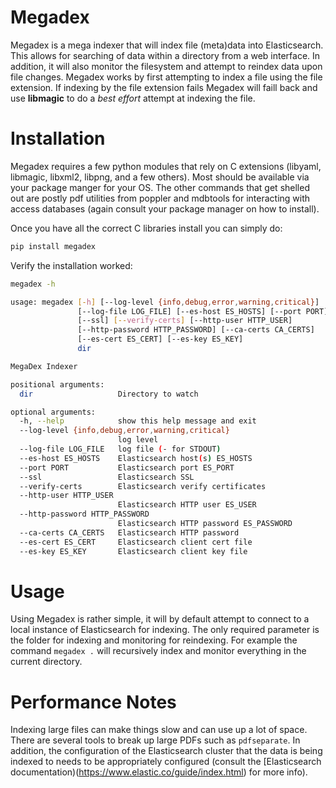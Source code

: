 # Megadex
Megadex is a mega indexer that will index file (meta)data into Elasticsearch.
This allows for searching of data within a directory from a web interface. In
addition, it will also monitor the filesystem and attempt to reindex data upon
file changes. Megadex works by first attempting to index a file using the file
extension. If indexing by the file extension fails Megadex will faill back and
use **libmagic** to do a *best effort* attempt at indexing the file.

# Installation
Megadex requires a few python modules that rely on C extensions (libyaml,
libmagic, libxml2, libpng, and a few others). Most should be available via your
package manger for your OS. The other commands that get shelled out are postly
pdf utilities from poppler and mdbtools for interacting with access databases
(again consult your package manager on how to install).

Once you have all the correct C libraries install you can simply do:

```sh
pip install megadex
```

Verify the installation worked:

```sh
megadex -h

usage: megadex [-h] [--log-level {info,debug,error,warning,critical}]
               [--log-file LOG_FILE] [--es-host ES_HOSTS] [--port PORT]
               [--ssl] [--verify-certs] [--http-user HTTP_USER]
               [--http-password HTTP_PASSWORD] [--ca-certs CA_CERTS]
               [--es-cert ES_CERT] [--es-key ES_KEY]
               dir

MegaDex Indexer

positional arguments:
  dir                   Directory to watch

optional arguments:
  -h, --help            show this help message and exit
  --log-level {info,debug,error,warning,critical}
                        log level
  --log-file LOG_FILE   log file (- for STDOUT)
  --es-host ES_HOSTS    Elasticsearch host(s) ES_HOSTS
  --port PORT           Elasticsearch port ES_PORT
  --ssl                 Elasticsearch SSL
  --verify-certs        Elasticsearch verify certificates
  --http-user HTTP_USER
                        Elasticsearch HTTP user ES_USER
  --http-password HTTP_PASSWORD
                        Elasticsearch HTTP password ES_PASSWORD
  --ca-certs CA_CERTS   Elasticsearch HTTP password
  --es-cert ES_CERT     Elasticsearch client cert file
  --es-key ES_KEY       Elasticsearch client key file
```


# Usage
Using Megadex is rather simple, it will by default attempt to connect to a
local instance of Elasticsearch for indexing. The only required parameter is
the folder for indexing and monitoring for reindexing. For example the command
`megadex .` will recursively index and monitor everything in the current
directory.


# Performance Notes
Indexing large files can make things slow and can use up a lot of space. There
are several tools to break up large PDFs such as `pdfseparate`. In addition,
the configuration of the Elasticsearch cluster that the data is being indexed
to needs to be appropriately configured (consult the [Elasticsearch
documentation)(https://www.elastic.co/guide/index.html) for more info).
